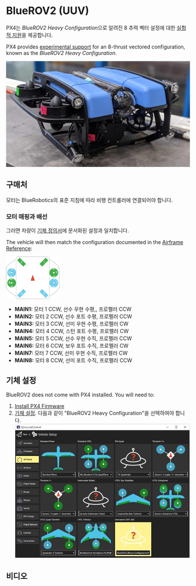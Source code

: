 # BlueROV2 (UUV)

<Badge type="tip" text="PX4 v1.12" />

PX4는 *BlueROV2 Heavy Configuration*으로 알려진 8 추력 벡터 설정에 대한 [실험적 지원](README.md)을 제공합니다.

PX4 provides [experimental support](index.md) for an 8-thrust vectored configuration, known as the _BlueROV2 Heavy Configuration_.

![Hero](../../assets/airframes/sub/bluerov/bluerov_hero.jpg)

## 구매처

모터는 BlueRobotics의 표준 지침에 따라 비행 컨트롤러에 연결되어야 합니다.

### 모터 매핑과 배선

그러면 차량이 [기체 정의서](../airframes/airframe_reference.md#vectored-6-dof-uuv)에 문서화된 설정과 일치합니다.

The vehicle will then match the configuration documented in the [Airframe Reference](../airframes/airframe_reference.md#vectored-6-dof-uuv):

<img src="../../assets/airframes/types/Vectored6DofUUV.svg" width="29%" style="max-height: 180px;" />

- **MAIN1:** 모터 1 CCW, 선수 우현 수평,, 프로펠러 CCW
- **MAIN2:** 모터 2 CCW, 선수 포트 수평, 프로펠러 CCW
- **MAIN3:** 모터 3 CCW, 선미 우현 수평, 프로펠러 CW
- **MAIN4:** 모터 4 CCW, 스턴 포트 수평, 프로펠러 CW
- **MAIN5:** 모터 5 CCW, 선수 우현 수직, 프로펠러 CCW
- **MAIN6:** 모터 6 CCW, 보우 포트 수직, 프로펠러 CW
- **MAIN7:** 모터 7 CCW, 선미 우현 수직, 프로펠러 CW
- **MAIN8:** 모터 8 CCW, 선미 포트 수직, 프로펠러 CCW

## 기체 설정

BlueROV2 does not come with PX4 installed. You will need to:

1. [Install PX4 Firmware](../config/firmware.md#installing-px4-main-beta-or-custom-firmware)
1. [기체 설정](../config/airframe.md). 다음과 같이 "BlueROV2 Heavy Configuration"을 선택하여야 합니다. ![QGC - BlueROV2 Heay 설정 기체 선택](../../assets/airframes/sub/bluerov/qgc_airframe.jpg)

<!-- what other tuning/testing/ etc? -->

## 비디오

<lite-youtube videoid="1sUaURmlmT8" title="PX4 on BlueRov Demo"/>

<!-- @DanielDuecker on github is good person to ask about this frame -->
